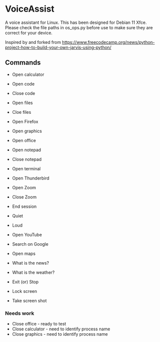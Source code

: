 # VoiceAssist

A voice assistant for Linux.  This has been designed for Debian 11 Xfce.  Please check the file paths in os_ops.py before use to make sure they are correct for your device.

Inspired by and forked from https://www.freecodecamp.org/news/python-project-how-to-build-your-own-jarvis-using-python/

## Commands

- Open calculator

- Open code
- Close code
- Open files
- Cloe files
- Open Firefox
- Open graphics

- Open office

- Open notepad
- Close notepad
- Open terminal
- Open Thunderbird
- Open Zoom
- Close Zoom
- End session
- Quiet
- Loud
- Open YouTube
- Search on Google
- Open maps
- What is the news? 
- What is the weather?
- Exit (or) Stop
- Lock screen
- Take screen shot

### Needs work

- Close office - ready to test
- Close calculator - need to identify process name
- Close graphics - need to identify process name
